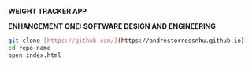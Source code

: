 **WEIGHT TRACKER APP**

**ENHANCEMENT ONE: SOFTWARE DESIGN AND ENGINEERING**



```bash
git clone [https://github.com/](https://andrestorressnhu.github.io)
cd repo-name
open index.html
